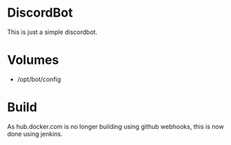# DiscordBot
This is just a simple discordbot.

# Volumes
  - /opt/bot/config

# Build
As hub.docker.com is no longer building using github webhooks, this is now done using jenkins.
